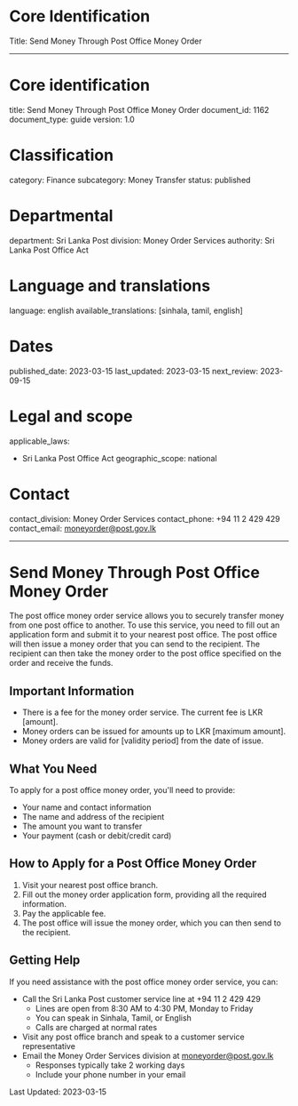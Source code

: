 # Core Identification
Title: Send Money Through Post Office Money Order

---
# Core identification
title: Send Money Through Post Office Money Order
document_id: 1162
document_type: guide
version: 1.0

# Classification
category: Finance
subcategory: Money Transfer
status: published

# Departmental
department: Sri Lanka Post
division: Money Order Services
authority: Sri Lanka Post Office Act

# Language and translations
language: english
available_translations: [sinhala, tamil, english]

# Dates
published_date: 2023-03-15
last_updated: 2023-03-15
next_review: 2023-09-15

# Legal and scope
applicable_laws:
 - Sri Lanka Post Office Act
geographic_scope: national

# Contact
contact_division: Money Order Services
contact_phone: +94 11 2 429 429
contact_email: moneyorder@post.gov.lk

---

# Send Money Through Post Office Money Order

The post office money order service allows you to securely transfer money from one post office to another. To use this service, you need to fill out an application form and submit it to your nearest post office. The post office will then issue a money order that you can send to the recipient. The recipient can then take the money order to the post office specified on the order and receive the funds.

## Important Information

- There is a fee for the money order service. The current fee is LKR [amount].
- Money orders can be issued for amounts up to LKR [maximum amount].
- Money orders are valid for [validity period] from the date of issue.

## What You Need

To apply for a post office money order, you'll need to provide:

- Your name and contact information
- The name and address of the recipient
- The amount you want to transfer
- Your payment (cash or debit/credit card)

## How to Apply for a Post Office Money Order

1. Visit your nearest post office branch.
2. Fill out the money order application form, providing all the required information.
3. Pay the applicable fee.
4. The post office will issue the money order, which you can then send to the recipient.

## Getting Help

If you need assistance with the post office money order service, you can:

- Call the Sri Lanka Post customer service line at +94 11 2 429 429
    - Lines are open from 8:30 AM to 4:30 PM, Monday to Friday
    - You can speak in Sinhala, Tamil, or English
    - Calls are charged at normal rates
- Visit any post office branch and speak to a customer service representative
- Email the Money Order Services division at moneyorder@post.gov.lk
    - Responses typically take 2 working days
    - Include your phone number in your email

Last Updated: 2023-03-15